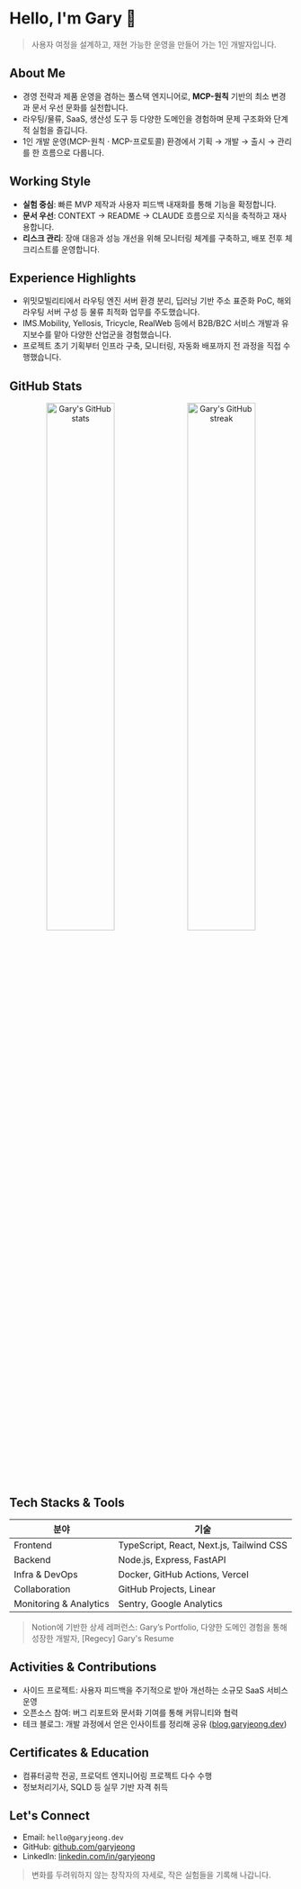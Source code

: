 # Hello, I'm Gary 👋

> 사용자 여정을 설계하고, 재현 가능한 운영을 만들어 가는 1인 개발자입니다.

## About Me

- 경영 전략과 제품 운영을 겸하는 풀스택 엔지니어로, **MCP-원칙** 기반의 최소 변경과 문서 우선 문화를 실천합니다.
- 라우팅/물류, SaaS, 생산성 도구 등 다양한 도메인을 경험하며 문제 구조화와 단계적 실험을 즐깁니다.
- 1인 개발 운영(MCP-원칙 · MCP-프로토콜) 환경에서 기획 → 개발 → 출시 → 관리를 한 흐름으로 다룹니다.

## Working Style

- **실험 중심**: 빠른 MVP 제작과 사용자 피드백 내재화를 통해 기능을 확정합니다.
- **문서 우선**: CONTEXT → README → CLAUDE 흐름으로 지식을 축적하고 재사용합니다.
- **리스크 관리**: 장애 대응과 성능 개선을 위해 모니터링 체계를 구축하고, 배포 전후 체크리스트를 운영합니다.

## Experience Highlights

- 위밋모빌리티에서 라우팅 엔진 서버 환경 분리, 딥러닝 기반 주소 표준화 PoC, 해외 라우팅 서버 구성 등 물류 최적화 업무를 주도했습니다.
- IMS.Mobility, Yellosis, Tricycle, RealWeb 등에서 B2B/B2C 서비스 개발과 유지보수를 맡아 다양한 산업군을 경험했습니다.
- 프로젝트 초기 기획부터 인프라 구축, 모니터링, 자동화 배포까지 전 과정을 직접 수행했습니다.

## GitHub Stats

<div align="center">

<img src="https://github-readme-stats.vercel.app/api?username=garyjeong&show_icons=true&theme=transparent" alt="Gary's GitHub stats" width="49%" />
<img src="https://streak-stats.demolab.com?user=garyjeong&theme=transparent" alt="Gary's GitHub streak" width="49%" />

</div>

## Tech Stacks & Tools

| 분야                   | 기술                                     |
| ---------------------- | ---------------------------------------- |
| Frontend               | TypeScript, React, Next.js, Tailwind CSS |
| Backend                | Node.js, Express, FastAPI                |
| Infra & DevOps         | Docker, GitHub Actions, Vercel           |
| Collaboration          | GitHub Projects, Linear                  |
| Monitoring & Analytics | Sentry, Google Analytics                 |

> Notion에 기반한 상세 레퍼런스: Gary’s Portfolio, 다양한 도메인 경험을 통해 성장한 개발자, [Regecy] Gary's Resume

## Activities & Contributions

- 사이드 프로젝트: 사용자 피드백을 주기적으로 받아 개선하는 소규모 SaaS 서비스 운영
- 오픈소스 참여: 버그 리포트와 문서화 기여를 통해 커뮤니티와 협력
- 테크 블로그: 개발 과정에서 얻은 인사이트를 정리해 공유 ([blog.garyjeong.dev](https://blog.garyjeong.dev))

## Certificates & Education

- 컴퓨터공학 전공, 프로덕트 엔지니어링 프로젝트 다수 수행
- 정보처리기사, SQLD 등 실무 기반 자격 취득

## Let's Connect

- Email: `hello@garyjeong.dev`
- GitHub: [github.com/garyjeong](https://github.com/garyjeong)
- LinkedIn: [linkedin.com/in/garyjeong](https://www.linkedin.com/in/garyjeong)

> 변화를 두려워하지 않는 창작자의 자세로, 작은 실험들을 기록해 나갑니다.
